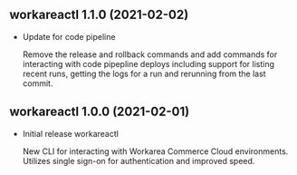 workareactl 1.1.0 (2021-02-02)
--------------------------------------------------------------------------------

*   Update for code pipeline

    Remove the release and rollback commands and add commands for interacting with
    code pipepline deploys including support for listing recent runs, getting the
    logs for a run and rerunning from the last commit.


workareactl 1.0.0 (2021-02-01)
--------------------------------------------------------------------------------

*   Initial release workareactl

    New CLI for interacting with Workarea Commerce Cloud environments.
    Utilizes single sign-on for authentication and improved speed.
